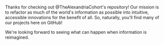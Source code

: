Thanks for checking out @TheAlexandriaCohort's repository! Our mission is to refactor as much of the world's information as possible 
into intuitive, accessible innovations for the benefit of all. So, naturally, you'll find many of our projects here on GitHub! 

We're looking forward to seeing what can happen when information is reimagined.
